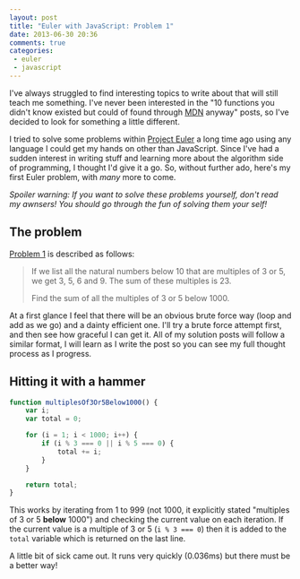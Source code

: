 ```yaml
---
layout: post
title: "Euler with JavaScript: Problem 1"
date: 2013-06-30 20:36
comments: true
categories:
 - euler
 - javascript
---
```


I've always struggled to find interesting topics to write about that will still teach me something. I've never been interested in the "10 functions you didn't know existed but could of found through [MDN][] anyway" posts, so I've decided to look for something a little different.

I tried to solve some problems within [Project Euler][euler] a long time ago using any language I could get my hands on other than JavaScript. Since I've had a sudden interest in writing stuff and learning more about the algorithm side of programming, I thought I'd give it a go. So, without further ado, here's my first Euler problem, with *many* more to come.

*Spoiler warning: If you want to solve these problems yourself, don't read my awnsers! You should go through the fun of solving them your self!*

<!-- more -->

## The problem

[Problem 1][problem-1] is described as follows:

> If we list all the natural numbers below 10 that are multiples of 3 or 5, we get 3, 5, 6 and 9. The sum of these multiples is 23.
>
> Find the sum of all the multiples of 3 or 5 below 1000.

At a first glance I feel that there will be an obvious brute force way (loop and add as we go) and a dainty efficient one. I'll try a brute force attempt first, and then see how graceful I can get it. All of my solution posts will follow a similar format, I will learn as I write the post so you can see my full thought process as I progress.

## Hitting it with a hammer

```javascript
function multiplesOf3Or5Below1000() {
	var i;
	var total = 0;

	for (i = 1; i < 1000; i++) {
		if (i % 3 === 0 || i % 5 === 0) {
			total += i;
		}
	}

	return total;
}
```

This works by iterating from 1 to 999 (not 1000, it explicitly stated "multiples of 3 or 5 **below** 1000") and checking the current value on each iteration. If the current value is a multiple of 3 or 5 (`i % 3 === 0`) then it is added to the `total` variable which is returned on the last line.

A little bit of sick came out. It runs very quickly (0.036ms) but there must be a better way!

[MDN]: https://developer.mozilla.org/en-US/docs/Web/JavaScript
[euler]: https://projecteuler.net/
[problem-1]: https://projecteuler.net/problem=1
